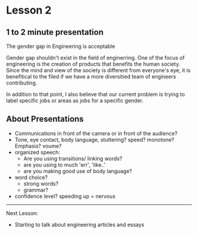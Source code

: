# Lesson 2 

## 1 to 2 minute presentation 

The gender gap in Engineering is acceptable 

Gender gap shouldn't exist in the field of enginerring. One of the focus of engineering is the creation of products that benefits the human society. Since the mind and view of the society is different from everyone's eye, it is benefitical to the filed if we have a more diversitied team of engineers contributing. 

In addition to that point, I also believe that our current problem is trying to label specific jobs or areas as jobs for a specific gender. 

## About Presentations 
- Communications in front of the camera or in front of the audience? 
- Tone, eye contact, body language, stuttering? speed? monotone? Emphasis? voume? 
- organized speech: 
  - Are you using transitions/ linking words? 
  - are you using to much 'err', 'like..'
  - are you making good use of body language?
- word choice? 
  - strong words? 
  - grammar? 
- confidence level? speeding up = nervous

---
Next Lesson: 
- Starting to talk about engineering articles and essays

